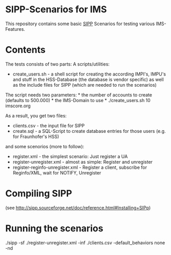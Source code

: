 SIPP-Scenarios for IMS
=========================

This repository contains some basic [SIPP](http://sipp.sourceforge.net/) Scenarios for testing various IMS-Features.

Contents
==========

The tests consists of two parts: A scripts/utilities:
* create_users.sh - a shell script for creating the according IMPI's, IMPU's and stuff in the HSS-Database (the database is vendor specific) as well as the include files for SIPP (which are needed to run the scenarios)

The script needs two parameters:
	* the number of accounts to create (defaults to 500.000)
	* the IMS-Domain to use
	* ./create_users.sh 10 imscore.org

As a result, you get two files:
* clients.csv - the input file for SIPP
* create.sql - a SQL-Script to create database entries for those users (e.g. for Fraunhofer's HSS)

and some scenorios (more to follow):
* register.xml - the simplest scenario: Just register a UA
* register-unregister.xml - almost as simple: Register and unregister
* register-reginfo-unregister.xml - Register a client, subscribe for Reginfo/XML, wait for NOTIFY, Unregister

Compiling SIPP
=======================
(see http://sipp.sourceforge.net/doc/reference.html#Installing+SIPp)

Running the scenarios
=======================
./sipp <ip-of-pcscf> -sf ./register-unregister.xml -inf ./clients.csv -default_behaviors none -nd
